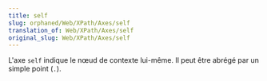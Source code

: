 ```yaml
---
title: self
slug: orphaned/Web/XPath/Axes/self
translation_of: Web/XPath/Axes/self
original_slug: Web/XPath/Axes/self
---
```


L'axe `self` indique le nœud de contexte lui-même. Il peut être abrégé par un simple point (`.`).
